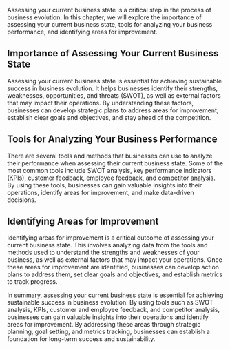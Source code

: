 
Assessing your current business state is a critical step in the process of business evolution. In this chapter, we will explore the importance of assessing your current business state, tools for analyzing your business performance, and identifying areas for improvement.

Importance of Assessing Your Current Business State
---------------------------------------------------

Assessing your current business state is essential for achieving sustainable success in business evolution. It helps businesses identify their strengths, weaknesses, opportunities, and threats (SWOT), as well as external factors that may impact their operations. By understanding these factors, businesses can develop strategic plans to address areas for improvement, establish clear goals and objectives, and stay ahead of the competition.

Tools for Analyzing Your Business Performance
---------------------------------------------

There are several tools and methods that businesses can use to analyze their performance when assessing their current business state. Some of the most common tools include SWOT analysis, key performance indicators (KPIs), customer feedback, employee feedback, and competitor analysis. By using these tools, businesses can gain valuable insights into their operations, identify areas for improvement, and make data-driven decisions.

Identifying Areas for Improvement
---------------------------------

Identifying areas for improvement is a critical outcome of assessing your current business state. This involves analyzing data from the tools and methods used to understand the strengths and weaknesses of your business, as well as external factors that may impact your operations. Once these areas for improvement are identified, businesses can develop action plans to address them, set clear goals and objectives, and establish metrics to track progress.

In summary, assessing your current business state is essential for achieving sustainable success in business evolution. By using tools such as SWOT analysis, KPIs, customer and employee feedback, and competitor analysis, businesses can gain valuable insights into their operations and identify areas for improvement. By addressing these areas through strategic planning, goal setting, and metrics tracking, businesses can establish a foundation for long-term success and sustainability.

